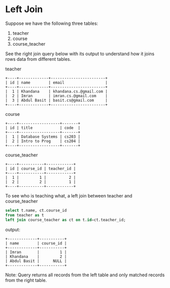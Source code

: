 # Left Join

Suppose we have the following three tables:
1. teacher
2. course
3. course_teacher

See the right join query below with its output to understand how it joins rows data from different tables.

teacher

```
+----+-------------+------------------------+
| id | name        | email                  |
+----+-------------+------------------------+
|  1 | Khandana    | khandana.cs.@gmail.com |
|  2 | Imran       | imran.cs.@gmail.com    |
|  3 | Abdul Basit | basit.cs@gmail.com     |
+----+-------------+------------------------+
```

course  

```
+----+------------------+-------+
| id | title            | code  |
+----+------------------+-------+
|  1 | Database Systems | cs203 |
|  2 | Intro to Prog    | cs204 |
+----+------------------+-------+
```

course_teacher

```
+----+-----------+------------+
| id | course_id | teacher_id |
+----+-----------+------------+
|  1 |         1 |          2 |
|  2 |         2 |          1 |
+----+-----------+------------+
```

To see who is teaching what, a left join between teacher and course_teacher

```sql
select t.name, ct.course_id 
from teacher as t 
left join course_teacher as ct on t.id=ct.teacher_id;
```

output:  

```
+-------------+-----------+
| name        | course_id |
+-------------+-----------+
| Imran       |         1 |
| Khandana    |         2 |
| Abdul Basit |      NULL |
+-------------+-----------+
```
Note: Query returns all records from the left table and only matched records from the right table.  



